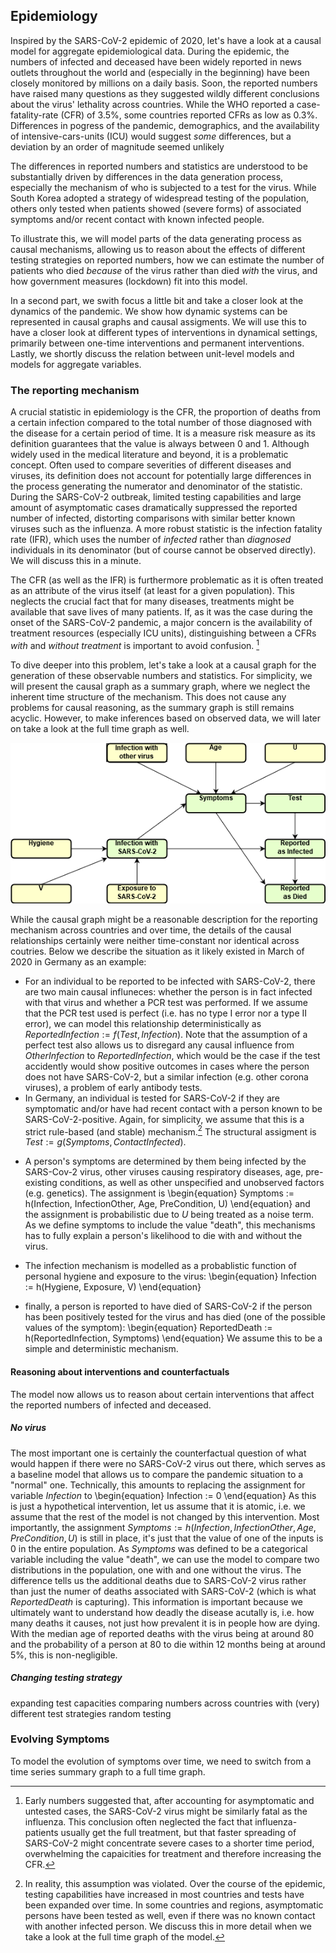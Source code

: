 ## Epidemiology

Inspired by the SARS-CoV-2 epidemic of 2020, let's have a look at a causal model for aggregate epidemiological data. During the epidemic, the numbers of infected and deceased have been widely reported in news outlets throughout the world and (especially in the beginning) have been closely monitored by millions on a daily basis. Soon, the reported numbers have raised many questions as they suggested wildly different conclusions about the virus' lethality across countries. While the WHO reported a case-fatality-rate (CFR) of 3.5%, some countries reported CFRs as low as 0.3%. Differences in pogress of the pandemic, demographics, and the availability of intensive-cars-units (ICU) would suggest *some* differences, but a deviation by an order of magnitude seemed unlikely

The differences in reported numbers and statistics are understood to be substantially driven by differences in the data generation process, especially the mechanism of who is subjected to a test for the virus. While South Korea adopted a strategy of widespread testing of the population, others only tested when patients showed (severe forms) of associated symptoms and/or recent contact with known infected people.

To illustrate this, we will model parts of the data generating process as causal mechanisms, allowing us to reason about the effects of different testing strategies on reported numbers, how we can estimate the number of patients who died *because* of the virus rather than died *with* the virus, and how government measures (lockdown) fit into this model.

In a second part, we swith focus a little bit and take a closer look at the dynamics of the pandemic. We show how dynamic systems can be represented in causal graphs and causal assigments. We will use this to have a closer look at different types of interventions in dynamical settings, primarily between one-time interventions and permanent interventions. Lastly, we shortly discuss the relation between unit-level models and models for aggregate variables.

### The reporting mechanism

A crucial statistic in epidemiology is the CFR, the proportion of deaths from a certain infection compared to the total number of those diagnosed with the disease for a certain period of time. It is a measure risk measure as its definition guarantees that the value is always between 0 and 1. Although widely used in the medical literature and beyond, it is a problematic concept. Often used to compare severities of different diseases and viruses, its definition does not account for potentially large differences in the process generating the numerator and denominator of the statistic. During the SARS-CoV-2 outbreak, limited testing capabilities and large amount of asymptomatic cases dramatically suppressed the reported number of infected, distorting comparisons with similar better known viruses such as the influenza. A more robust statistic is the infection fatality rate (IFR), which uses the number of *infected* rather than *diagnosed* individuals in its denominator (but of course cannot be observed directly). We will discuss this in a minute.

The CFR (as well as the IFR) is furthermore problematic as it is often treated as an attribute of the virus itself (at least for a given population). This neglects the crucial fact that for many diseases, treatments might be available that save lives of many patients. If, as it was the case during the onset of the SARS-CoV-2 pandemic, a major concern is the availability of treatment resources (especially ICU units), distinguishing between a CFRs *with* and *without treatment* is important to avoid confusion. [^footnote-app-epidem-flu]

[^footnote-app-epidem-flu]: Early numbers suggested that, after accounting for asymptomatic and untested cases, the SARS-CoV-2 virus might be similarly fatal as the influenza. This conclusion often neglected the fact that influenza-patients usually get the full treatment, but that faster spreading of SARS-CoV-2 might concentrate severe cases to a shorter time period, overwhelming the capaicities for treatment and therefore increasing the CFR.

To dive deeper into this problem, let's take a look at a causal graph for the generation of these observable numbers and statistics. For simplicity, we will present the causal graph as a summary graph, where we neglect the inherent time structure of the mechanism. This does not cause any problems for causal reasoning, as the summary graph is still remains acyclic. However, to make inferences based on observed data, we will later on take a look at the full time graph as well.

![DAG of the process generating data on infected and deceased individuals due to SARS-CoV-2](images/dag_app_epidem1.png)

While the causal graph might be a reasonable description for the reporting mechanism across countries and over time, the details of the causal relationships certainly were neither time-constant nor identical across coutries. Below we describe the situation as it likely existed in March of 2020 in Germany as an example:

* For an individual to be reported to be infected with SARS-CoV-2, there are two main causal influneces: whether the person is in fact infected with that virus and whether a PCR test was performed. If we assume that the PCR test used is perfect (i.e. has no type I error nor a type II error), we can model this relationship deterministically as $ReportedInfection := f(Test, Infection)$. Note that the assumption of a perfect test also allows us to disregard any causal influence from $OtherInfection$ to $ReportedInfection$, which would be the case if the test accidently would show positive outcomes in cases where the person does not have SARS-CoV-2, but a similar infection (e.g. other corona viruses), a problem of early antibody tests.
* In Germany, an individual is tested for SARS-CoV-2 if they are symptomatic and/or have had recent contact with a person known to be SARS-CoV-2-positive. Again, for simplicity, we assume that this is a strict rule-based (and stable) mechanism.[^footnote-test-mechanism] The structural assigment is $Test := g(Symptoms, ContactInfected)$.

[^footnote-test-mechanism]: In reality, this assumption was violated. Over the course of the epidemic, testing capabilities have increased in most countries and tests have been expanded over time. In some countries and regions, asymptomatic persons have been tested as well, even if there was no known contact with another infected person. We discuss this in more detail when we take a look at the full time graph of the model.

* A person's symptoms are determined by them being infected by the SARS-Cov-2 virus, other viruses causing respiratory diseases, age, pre-existing conditions, as well as other unspecified and unobserved factors (e.g. genetics). The assignment is
\begin{equation}
Symptoms := h(Infection, InfectionOther, Age, PreCondition, U)
\end{equation}
and the assignment is probabilistic due to $U$ being treated as a noise term. As we define symptoms to include the value "death", this mechanisms has to fully explain a person's likelihood to die with and without the virus.

* The infection mechanism is modelled as a probablistic function of personal hygiene and exposure to the virus:
\begin{equation}
Infection := h(Hygiene, Exposure, V)
\end{equation}

* finally, a person is reported to have died of SARS-CoV-2 if the person has been positively tested for the virus and has died (one of the possible values of the symptom):
\begin{equation}
ReportedDeath := h(ReportedInfection, Symptoms)
\end{equation}
We assume this to be a simple and deterministic mechanism.

#### Reasoning about interventions and counterfactuals
The model now allows us to reason about certain interventions that affect the reported numbers of infected and deceased.

##### No virus
The most important one is certainly the counterfactual question of what would happen if there were no SARS-CoV-2 virus out there, which serves as a baseline model that allows us to compare the pandemic situation to a "normal" one.
Technically, this amounts to replacing the assignment for variable $Infection$ to
\begin{equation}
Infection := 0
\end{equation}
As this is just a hypothetical intervention, let us assume that it is atomic, i.e. we assume that the rest of the model is not changed by this intervention. Most importantly, the assignment $Symptoms := h(Infection, InfectionOther, Age, PreCondition, U)$ is still in place, it's just that the value of one of the inputs is $0$ in the entire population.
As $Symptoms$ was defined to be a categorical variable including the value "death", we can use the model to compare two distributions in the population, one with and one without the virus. The difference tells us the additional deaths due to SARS-CoV-2 virus rather than just the numer of deaths associated with SARS-CoV-2 (which is what $ReportedDeath$ is capturing). This information is important because we ultimately want to understand how deadly the disease acutally is, i.e. how many deaths it causes, not just how prevalent it is in people how are dying. With the median age of reported deaths with the virus being at around 80 and the probability of a person at 80 to die within 12 months being at around 5%, this is non-negligible.

##### Changing testing strategy
expanding test capacities
comparing numbers across countries with (very) different test strategies
random testing

### Evolving Symptoms

To model the evolution of symptoms over time, we need to switch from a time series summary graph to a full time graph.

